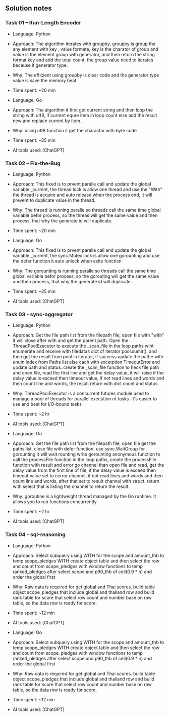 ## Solution notes

### Task 01 – Run‑Length Encoder
- Language: Python
- Approach: The algorithm iterates with groupby,  groupby is group the any element with  key , value formate, key is the charator of group and value is the element group with generator, and then return the string format  key and add the total count, the group value need to iterates because it generator type.
- Why: The efficient using groupby is clear code and the generator type value is save the memory heat
- Time spent: ~20 min

- Language: Go
- Approach: The algorithm it first get current string and then loop the string  with utf8, if current equre item in loop count else add the result new and replace current by item ,
- Why: using utf8 function it get the charactar with byte code
- Time spent: ~25 min
- AI tools used: [ChatGPT]


### Task 02 – Fix‑the‑Bug
- Language: Python
- Approach: This fixed is to prvent paralle call and update the global variable _current, the thread lock is allow one thread and use the "With" the thread is acquire and auto release when the process end, it will prevent to duplicate value in the thread.
- Why:  The thread is running paralle so threads call the same time global variable befor process, so the threas will get the same value and then process, that why the generate id will duplicate.
- Time spent: ~20 min

- Language: Go
- Approach: This fixed is to prvent paralle call and update the global variable _current, the sync.Mutex lock is allow one gorounting and use the defer function it auto unlock when exite function 
- Why:  The gorounting is running paralle so threads call the same time global variable befor process, so the gorouting will get the same value and then process, that why the generate id will duplicate.
- Time spent: ~25 min
- AI tools used: [ChatGPT]

### Task 03 - sync-aggregator
- Language: Python
- Approach: Get the file path list from the filepath file, open file with "with" it will close after with and get the parent path.
 Open the ThreadPoolExecutor to execute the _scan_file in the loop paths wiht enumerate and receive with filedatas dict of iterator pool.sumit(), and then get the result from pool in iterator, if success update the pathe with enum index from Paths list else cach with excetption TimeoutError and update path and status.
 create the _scan_file function to heck file path and open file, read the first line and get the delay value, it will raise if the delay value is exceed then timeout value, if not read lines and words and then count line and words, the result return with dict count and status.
- Why: ThreadPoolExecutor is a concurrent.futures module used to manage a pool of threads for parallel execution of tasks. It's easier to use and best for I/O-bound tasks
- Time spent: ~2 hr
- AI tools used: [ChatGPT]

- Language: Go
- Approach: Get the file path list from the filepath file, open file get the paths list. close file with defer function. use sync.WaitGroup for gorounting it will wait rounting
 write gorounting anonymous function to call the processFile function in the loop paths,
 create the processFile function with result and error go channel than open file and read, get the delay value from the first line of file, if the delay value is exceed then timeout value set to cerror channel, if not read lines and words and then count line and words, after that set to result channel with struct. return with select that is listing the channel to return the result.
- Why: goroutine is a lightweight thread managed by the Go runtime. It allows you to run functions concurrently
- Time spent: ~2 hr
- AI tools used: [ChatGPT]

### Task 04 - sql-reasoning
- Language: Python
- Approach:  Select subquery using WITH for the scope and amount_thb to temp scope_pledges WITH create object table and then select the row and count from scope_pledges with window functions to temp ranked_pledges after select scope and p90_thb of ceil(0.9 * n) and order the global first
- Why: Raw data is required for get global and Thai scores. build table object scope_pledges that include global and thailand row and build rank table for score that select row count and number base on raw table, so the data row is ready for score.
- Time spent: ~12 min
- AI tools used: [ChatGPT]

- Language: Go
- Approach:  Select subquery using WITH for the scope and amount_thb to temp scope_pledges WITH create object table and then select the row and count from scope_pledges with window functions to temp ranked_pledges after select scope and p90_thb of ceil(0.9 * n) and order the global first
- Why: Raw data is required for get global and Thai scores. build table object scope_pledges that include global and thailand row and build rank table for score that select row count and number base on raw table, so the data row is ready for score.
- Time spent: ~12 min
- AI tools used: [ChatGPT]
